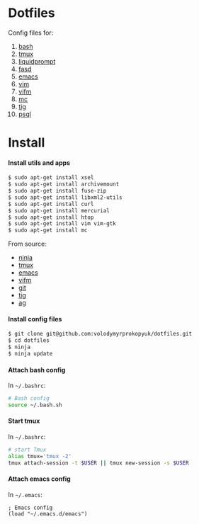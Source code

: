 # Dotfiles

Config files for:

1. [bash](http://www.gnu.org/software/bash/)
1. [tmux](http://tmux.github.io/)
1. [liquidprompt](https://github.com/nojhan/liquidprompt)
1. [fasd](https://github.com/clvv/fasd)
1. [emacs](http://www.gnu.org/software/emacs/)
1. [vim](http://www.vim.org/)
1. [vifm](http://vifm.info/)
1. [mc](https://www.midnight-commander.org/)
1. [tig](https://github.com/jonas/tig)
1. [psql](http://www.postgresql.org/docs/9.4/static/app-psql.html)

# Install

#### Install utils and apps

```bash
$ sudo apt-get install xsel
$ sudo apt-get install archivemount
$ sudo apt-get install fuse-zip
$ sudo apt-get install libxml2-utils
$ sudo apt-get install curl
$ sudo apt-get install mercurial
$ sudo apt-get install htop
$ sudo apt-get install vim vim-gtk
$ sudo apt-get install mc
```

From source:

- [ninja](https://ninja-build.org/)
- [tmux](https://tmux.github.io/)
- [emacs](https://www.gnu.org/software/emacs/)
- [vifm](http://vifm.info/)
- [git](https://git-scm.com/)
- [tig](https://github.com/jonas/tig)
- [ag](https://github.com/ggreer/the_silver_searcher)

#### Install config files

```bash
$ git clone git@github.com:volodymyrprokopyuk/dotfiles.git
$ cd dotfiles
$ ninja
$ ninja update
```

#### Attach bash config

In `~/.bashrc`:
```bash
# Bash config
source ~/.bash.sh
```

#### Start tmux

In `~/.bashrc`:
```bash
# start Tmux
alias tmux='tmux -2'
tmux attach-session -t $USER || tmux new-session -s $USER
```

#### Attach emacs config

In `~/.emacs`:
```elisp
; Emacs config
(load "~/.emacs.d/emacs")
```
